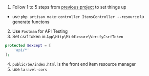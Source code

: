 1. Follow 1 to 5 steps from [previous project](https://github.com/rockysynergy/laravel_album) to set things up
* use `php artisan make:controller ItemsController --resource` to generate functons
2. Use `Postman` for API Testing
3. Set csrf token in `App\Http\Middleware\VerifyCsrfToken`

```php
protected $except = [
    'api/*'
];
```
4. `public/be/index.html` is the front end item resource manager
5. use `laravel-cors`
